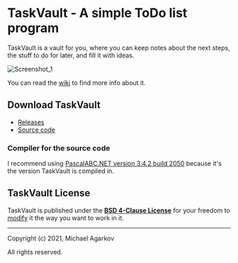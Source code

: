 # TaskVault - A simple ToDo list program

TaskVault is a vault for you, where you can keep notes about the next steps, the stuff to do for later, and fill it with ideas.

![Screenshot_1](https://user-images.githubusercontent.com/81249219/125288252-97349480-e326-11eb-8771-b30e42196d85.png)

You can read the [wiki](https://github.com/MichaelAgarkov/TaskVault/wiki) to find more info about it.

## Download TaskVault

- [Releases](https://github.com/MichaelAgarkov/TaskVault/releases)
- [Source code](https://github.com/MichaelAgarkov/TaskVault)

### Compiler for the source code
I recommend using [PascalABC.NET version 3.4.2 build 2050](https://archive.org/download/pascalabc.net/PascalABCNETWithDotNetSetup.exe) because it's the version TaskVault is compiled in.

## TaskVault License
TaskVault is published under the [**BSD 4-Clause License**](https://github.com/MichaelAgarkov/TaskVault/blob/main/License.txt) for your freedom to [modify](https://github.com/MichaelAgarkov/TaskVault/wiki/Modifying) it the way you want to work in it.

---
Copyright (c) 2021, Michael Agarkov

All rights reserved.
